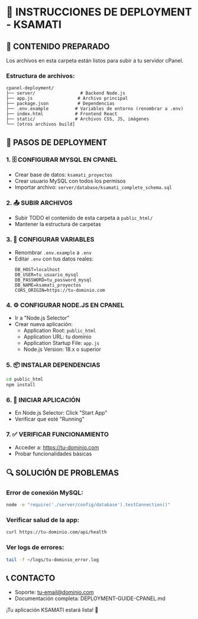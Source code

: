 # 🚀 INSTRUCCIONES DE DEPLOYMENT - KSAMATI

## 📁 CONTENIDO PREPARADO

Los archivos en esta carpeta están listos para subir a tu servidor cPanel.

### Estructura de archivos:
```
cpanel-deployment/
├── server/                 # Backend Node.js
├── app.js                 # Archivo principal
├── package.json           # Dependencias
├── .env.example          # Variables de entorno (renombrar a .env)
├── index.html            # Frontend React
├── static/               # Archivos CSS, JS, imágenes
└── [otros archivos build]
```

## 🚀 PASOS DE DEPLOYMENT

### 1. 🗄️ CONFIGURAR MYSQL EN CPANEL
- Crear base de datos: `ksamati_proyectos`
- Crear usuario MySQL con todos los permisos
- Importar archivo: `server/database/ksamati_complete_schema.sql`

### 2. 📤 SUBIR ARCHIVOS
- Subir TODO el contenido de esta carpeta a `public_html/`
- Mantener la estructura de carpetas

### 3. 🔧 CONFIGURAR VARIABLES
- Renombrar `.env.example` a `.env`
- Editar `.env` con tus datos reales:
  ```
  DB_HOST=localhost
  DB_USER=tu_usuario_mysql
  DB_PASSWORD=tu_password_mysql
  DB_NAME=ksamati_proyectos
  CORS_ORIGIN=https://tu-dominio.com
  ```

### 4. ⚙️ CONFIGURAR NODE.JS EN CPANEL
- Ir a "Node.js Selector"
- Crear nueva aplicación:
  - Application Root: `public_html`
  - Application URL: tu dominio
  - Application Startup File: `app.js`
  - Node.js Version: 18.x o superior

### 5. 📦 INSTALAR DEPENDENCIAS
```bash
cd public_html
npm install
```

### 6. 🚀 INICIAR APLICACIÓN
- En Node.js Selector: Click "Start App"
- Verificar que esté "Running"

### 7. ✅ VERIFICAR FUNCIONAMIENTO
- Acceder a: https://tu-dominio.com
- Probar funcionalidades básicas

## 🔍 SOLUCIÓN DE PROBLEMAS

### Error de conexión MySQL:
```bash
node -e "require('./server/config/database').testConnection()"
```

### Verificar salud de la app:
```bash
curl https://tu-dominio.com/api/health
```

### Ver logs de errores:
```bash
tail -f ~/logs/tu-dominio_error.log
```

## 📞 CONTACTO
- Soporte: tu-email@dominio.com
- Documentación completa: DEPLOYMENT-GUIDE-CPANEL.md

¡Tu aplicación KSAMATI estará lista! 🎉
